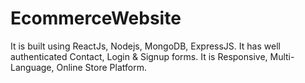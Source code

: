 # EcommerceWebsite
It is built using ReactJs, Nodejs, MongoDB, ExpressJS. It has well authenticated Contact, Login &amp; Signup forms. It is Responsive, Multi-Language, Online Store Platform.
